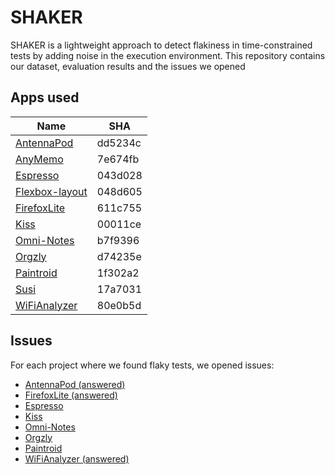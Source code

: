# SHAKER

SHAKER is a lightweight approach to detect flakiness in time-constrained tests by adding noise in the execution environment. This repository contains our dataset, evaluation results and the issues we opened
## Apps used

| Name                                                                    | SHA     |
|-------------------------------------------------------------------------|---------|
| [AntennaPod](https://github.com/AntennaPod/AntennaPod)                  | dd5234c |
| [AnyMemo](https://github.com/helloworld1/AnyMemo)                       | 7e674fb |
| [Espresso](https://github.com/TonnyL/Espresso)                          | 043d028 |
| [Flexbox-layout](https://github.com/google/flexbox-layout)              | 048d605 |
| [FirefoxLite](https://github.com/mozilla-tw/FirefoxLite)                | 611c755 |
| [Kiss](https://github.com/Neamar/KISS)                                  | 00011ce |
| [Omni-Notes](https://github.com/federicoiosue/Omni-Notes)               | b7f9396 |
| [Orgzly](https://github.com/orgzly/orgzly-android)                      | d74235e |
| [Paintroid](https://github.com/Catrobat/Paintroid)                      | 1f302a2 |
| [Susi](https://github.com/fossasia/susi_android)                        | 17a7031 |
| [WiFiAnalyzer](https://github.com/VREMSoftwareDevelopment/WiFiAnalyzer) | 80e0b5d |

## Issues

For each project where we found flaky tests, we opened issues:

* [AntennaPod (answered)](https://github.com/AntennaPod/AntennaPod/issues/4194)
* [FirefoxLite (answered)](https://github.com/mozilla-tw/FirefoxLite/issues/5013)
* [Espresso](https://github.com/TonnyL/Espresso/issues/22)
* [Kiss](https://github.com/Neamar/KISS/issues/1509)
* [Omni-Notes](https://github.com/federicoiosue/Omni-Notes/issues/761)
* [Orgzly](https://github.com/orgzly/orgzly-android/issues/722)
* [Paintroid](https://jira.catrob.at/browse/PAINTROID-166)
* [WiFiAnalyzer (answered)](https://github.com/VREMSoftwareDevelopment/WiFiAnalyzer/issues/298)